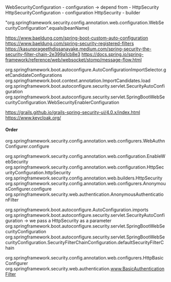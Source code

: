 ###

WebSecurityConfiguration - configuration 
    -> depend from - HttpSecurity   
HttpSecurityConfiguration - configuration
HttpSecurity - builder

"org.springframework.security.config.annotation.web.configuration.WebSecurityConfiguration".equals(beanName)

https://www.baeldung.com/spring-boot-custom-auto-configuration
https://www.baeldung.com/spring-security-registered-filters
https://kasunprageethdissanayake.medium.com/spring-security-the-security-filter-chain-2e399a1cb8e3
https://docs.spring.io/spring-framework/reference/web/websocket/stomp/message-flow.html

org.springframework.boot.autoconfigure.AutoConfigurationImportSelector.getCandidateConfigurations
org.springframework.boot.context.annotation.ImportCandidates.load
org.springframework.boot.autoconfigure.security.servlet.SecurityAutoConfiguration
org.springframework.boot.autoconfigure.security.servlet.SpringBootWebSecurityConfiguration.WebSecurityEnablerConfiguration

https://grails.github.io/grails-spring-security-ui/4.0.x/index.html
https://www.keycloak.org/

#### Order
org.springframework.security.config.annotation.web.configurers.WebAuthnConfigurer.configure

org.springframework.security.config.annotation.web.configuration.EnableWebSecurity
org.springframework.security.config.annotation.web.configuration.HttpSecurityConfiguration.httpSecurity
org.springframework.security.config.annotation.web.builders.HttpSecurity
org.springframework.security.config.annotation.web.configurers.AnonymousConfigurer.configure
org.springframework.security.web.authentication.AnonymousAuthenticationFilter

org.springframework.boot.autoconfigure.AutoConfiguration.imports
org.springframework.boot.autoconfigure.security.servlet.SecurityAutoConfiguration
-> we pass a HttpSecurity as a parameter 
org.springframework.boot.autoconfigure.security.servlet.SpringBootWebSecurityConfiguration
org.springframework.boot.autoconfigure.security.servlet.SpringBootWebSecurityConfiguration.SecurityFilterChainConfiguration.defaultSecurityFilterChain

org.springframework.security.config.annotation.web.configurers.HttpBasicConfigurer
org.springframework.security.web.authentication.www.BasicAuthenticationFilter